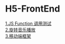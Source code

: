 # H5-FrontEnd
[1.JS Function 调用测试](https://yiliunat.github.io/H5-FrontEnd/1.js%E5%87%BD%E6%95%B0/)  
[2.旋转音乐播放](https://yiliunat.github.io/H5-FrontEnd/2.%E6%97%8B%E8%BD%AC%E9%9F%B3%E4%B9%90%E6%92%AD%E6%94%BE/)  
[3.移动端框架](https://yiliunat.github.io/H5-FrontEnd/3.%E7%A7%BB%E5%8A%A8%E7%AB%AF%E6%A1%86%E6%9E%B6/html/)  
